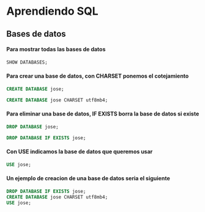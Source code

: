 # Aprendiendo SQL

## Bases de datos

#### Para mostrar todas las bases de datos
```sql
SHOW DATABASES;
```

#### Para crear una base de datos, con CHARSET ponemos el cotejamiento
```sql
CREATE DATABASE jose;
```
```sql
CREATE DATABASE jose CHARSET utf8mb4;
```

#### Para eliminar una base de datos, IF EXISTS borra la base de datos si existe
```sql
DROP DATABASE jose;
```
```sql
DROP DATABASE IF EXISTS jose;
```

#### Con USE indicamos la base de datos que queremos usar
```sql
USE jose;
```
#### Un ejemplo de creacion de una base de datos seria el siguiente
```sql
DROP DATABASE IF EXISTS jose;
CREATE DATABASE jose CHARSET utf8mb4;
USE jose;
```